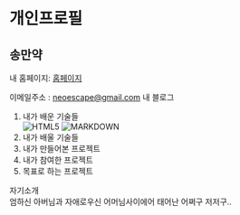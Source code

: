 개인프로필  
==============
송만약
-----------------------
내 홈페이지: [홈페이지][homepage]

[homepage]: http://4wesome.com "Go 내 홈페이지"

이메일주소 : <neoescape@gmail.com>
내 블로그<BR />


1. 내가 배운 기술들<br />
![HTML5](https://img.shields.io/badge/html5-%23E34F26.svg?style=for-the-badge&logo=html5&logoColor=white)
![MARKDOWN](https://img.shields.io/badge/html5-%23E34F26.svg?style=for-the-badge&logo=html5&logoColor=white)
2. 내가 배울 기술들
3. 내가 만들어본 프로젝트
4. 내가 참여한 프로젝트
5. 목표로 하는 프로젝트

자기소개<BR />
엄하신 아버님과 자애로우신 어머님사이에어 태어난 어쩌구 저저구..